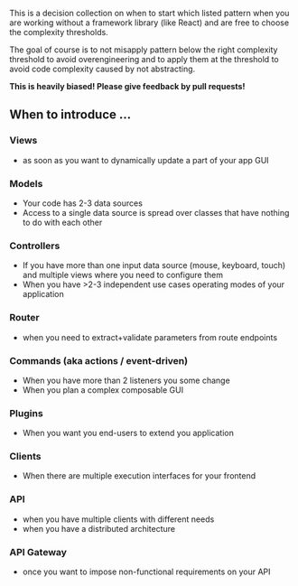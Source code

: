 This is a decision collection on when to start which listed pattern when you 
are working without a framework library (like React) and are free to choose the
complexity thresholds.

The goal of course is to not misapply pattern below the right complexity threshold
to avoid overengineering and to apply them at the threshold to avoid code complexity
caused by not abstracting.

**This is heavily biased! Please give feedback by pull requests!**

## When to introduce ...

### Views

- as soon as you want to dynamically update a part of your app GUI

### Models

- Your code has 2-3 data sources
- Access to a single data source is spread over classes that have nothing to do with each other

### Controllers

- If you have more than one input data source (mouse, keyboard, touch) and multiple views where
  you need to configure them
- When you have >2-3 independent use cases operating modes of your application

### Router

- when you need to extract+validate parameters from route endpoints

### Commands (aka actions / event-driven)

- When you have more than 2 listeners you some change
- When you plan a complex composable GUI

### Plugins

- When you want you end-users to extend you application

### Clients

- When there are multiple execution interfaces for your frontend

### API

- when you have multiple clients with different needs
- when you have a distributed architecture

### API Gateway

- once you want to impose non-functional requirements on your API
